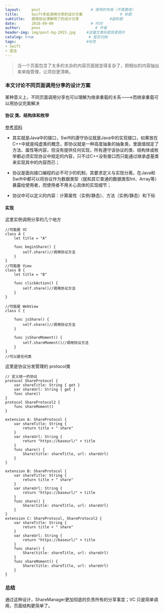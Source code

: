 ```yaml
---
layout:     post                       # 使用的布局（不需要改）
title:      Swift多处调用分享的设计方案                 # 标题 
subtitle:   使用协议清晰明了的设计分享              #副标题
date:       2018-09-09                 # 时间
author:     poos                         # 作者
header-img: img/post-bg-2015.jpg     #这篇文章标题背景图片
catalog: true                         # 是否归档
tags:                                #标签
- Swift
- 语法
---
```


> 当一个页面包含了太多的太杂的内容页面就变得复杂了，把相似的内容抽出来单独管理，让项目更清晰。


### 本文讨论不同页面调用分享的设计方案

某种意义上，不同页面调用分享也可以理解为继承重载的关系--->而继承重载可以用协议完美解决

#### 协议 类、结构体和枚举
[参考资料](https://blog.csdn.net/Lirx_Tech/article/details/41724185)

- 其实就是Java中的接口，Swift的遵守协议就是Java中的实现接口，如果放在C++中就是纯虚类的概念，即协议就是一种高度抽象的抽象类，里面值规定了方法、属性等内容，但没有提供任何实现，所有遵守该协议的类、结构体或枚举都必须实现协议中规定的内容，只不过C++没有接口而只能通过继承虚基类来实现其中的内容而已；

- 协议是面向接口编程的必不可少的机制，其要求定义与实现分离，在Java和Swift中都可以将协议作为数据类型（就和其它普通的数据类型Int、Array等）暴露给使用者，而使用者不用关心具体的实现细节；

- 协议中可以定义的内容：计算属性（实例/静态）、方法（实例/静态）和下标

#### 实现

这里实例调用分享的几个地方

```
//可能是 VC
class A {
    let title = "A"
    
    func beginShare() {
        self.share()//调用协议方法
    }
}
//可能是 View
class B {
    let title = "B"
    
    func clickAction() {
        self.share()//调用协议方法
    }
}

//可能是 WebView
class C {
    
    func jsShare() {
        self.share()//调用协议方法
    }
    
    func jsShareMoment() {
        self.shareMoment()//调用协议方法
    }
}
//可以是任何类
```

这里是协议分发管理的 protocol类
```
// 定义统一的协议
protocol ShareProtocol {
    var shareTitle: String { get }
    var shareUrl: String { get }
    func share()
}
protocol ShareProtocol2 {
    func shareMoment()
}

extension A: ShareProtocol {
    var shareTitle: String {
        return title + " share"
    }
    var shareUrl: String {
        return "https://baseurl/" + title
    }
    func share() {
        Share(title: shareTitle, url: shareUrl)
    }
}

extension B: ShareProtocol {
    var shareTitle: String {
        return title + " share"
    }
    var shareUrl: String {
        return "https://baseurl/" + title
    }
    func share() {
        Share(title: shareTitle, url: shareUrl)
    }
}
extension C: ShareProtocol, ShareProtocol2 {
    var shareTitle: String {
        return title + " share"
    }
    var shareUrl: String {
        return "https://baseurl/" + title
    }
    func share() {
        Share(title: shareTitle, url: shareUrl)
    }
    func shareMoment() {
        Share(title: shareTitle, url: shareUrl)
    }
}

```

### 总结

通过这种设计，ShareManager更加彻底的负责所有的分享事宜；VC 只是简单调用，页面结构更简单了。

